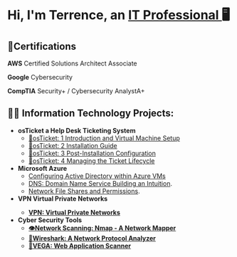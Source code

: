 <h1>Hi, I'm Terrence, an <a href="https://linkedin.com/in/TerrenceDaniels">IT Professional </a>🖥
</h1>
<h2>📜Certifications</h2>

**AWS** Certified Solutions Architect Associate

**Google** Cybersecurity

**CompTIA** Security+ / Cybersecurity AnalystA+

<h2>👨‍💻 Information Technology Projects:</h2>

- <b>osTicket a Help Desk Ticketing System</b>
  - [🦘osTicket: 1 Introduction and Virtual Machine Setup](https://github.com/TDCyberSecurity/post-install-config)
  - [🦘osTicket: 2 Installation Guide](https://github.com/TDCyberSecurity/osTicket-Installation-2)
  - [🦘osTicket: 3 Post-Installation Configuration](https://github.com/TDCyberSecurity/osTicket-3-Post-Installation-Configuration)
  - [🦘osTicket: 4 Managing the Ticket Lifecycle](https://github.com/TDCyberSecurity/ticket-lifecycle)
- <b>Microsoft Azure</b>
  - [Configuring Active Directory within Azure VMs](https://github.com/TDCyberSecurity/configure-ad)
  - [DNS: Domain Name Service Building an Intuition](https://github.com/TDCyberSecurity/DNS-Domain-Name-Services-).
  - [Network File Shares and Permissions](https://github.com/TDCyberSecurity/Network-File-Shares-and-Permissions).
- <b>VPN Virtual Private Networks
  - [VPN: Virtual Private Networks](https://github.com/TDCyberSecurity/osticket-prereqs)
- <b>Cyber Security Tools</b>
  - [👁️Network Scanning: Nmap - A Network Mapper](https://github.com/TDCyberSecurity/Network-Scanning-Nmap-Network-Mapper)
  - [🦈Wireshark: A Network Protocol Analyzer](https://github.com/TDCyberSecurity/Wireshark-for-Beginners)
  - [🔴VEGA: Web Application Scanner](https://github.com/TDCyberSecurity/VEGA-Web-Application-Scanner)
<!--
**TDCybersecurity/TDCyberSecurity** is a ✨ _special_ ✨ repository because its `README.md` (this file) appears on your GitHub profile.

Here are some ideas to get you started:

- 🔭 I’m currently working on ...
- 🌱 I’m currently learning ...
- 👯 I’m looking to collaborate on ...
- 🤔 I’m looking for help with ...
- 💬 Ask me about ...
- 📫 How to reach me: ...
- 😄 Pronouns: ...
- ⚡ Fun fact: ...
-->
